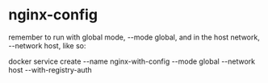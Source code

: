 # nginx-config

remember to run with global mode, --mode global, and in the host network, --network host, like so:

docker service create --name nginx-with-config --mode global --network host --with-registry-auth <image>
